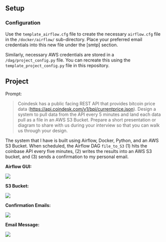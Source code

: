 ## Setup

### Configuration

Use the `template_airflow.cfg` file to create the necessary `airflow.cfg` file in the `/docker/airflow/` sub-directory. Place your preferred email credentials into this new file under the [smtp] section.

Similarly, necessary AWS credentials are stored in a `/dag/project_config.py` file. You can recreate this using the `template_project_config.py` file in this repository.

## Project

Prompt:
> Coindesk has a public facing REST API that provides bitcoin price data (https://api.coindesk.com/v1/bpi/currentprice.json). 
Design a system to pull data from the API every 5 minutes and land each data pull as a file in an AWS S3 Bucket. 
Prepare a short presentation or diagram to share with us during your interview so that you can walk us through your design.


The system that I have is built using Airflow, Docker, Python, and an AWS S3 Bucket. When scheduled, the Airflow DAG `file_to_S3` (1) hits the coinbase API every five minutes, (2) writes the results into an AWS S3 bucket, and (3) sends a confirmation to my personal email.

**Airflow GUI:**

![](https://github.com/JacobwLyman/take_home_interviews/blob/master/Pluralsight/dataops_engineer/images/airflow.png)

**S3 Bucket:**

![](https://github.com/JacobwLyman/take_home_interviews/blob/master/Pluralsight/dataops_engineer/images/S3_bucket.PNG)

**Confirmation Emails:**

![](https://github.com/JacobwLyman/take_home_interviews/blob/master/Pluralsight/dataops_engineer/images/emails.PNG)

**Email Message:**

![](https://github.com/JacobwLyman/take_home_interviews/blob/master/Pluralsight/dataops_engineer/images/confirmation_message.png)